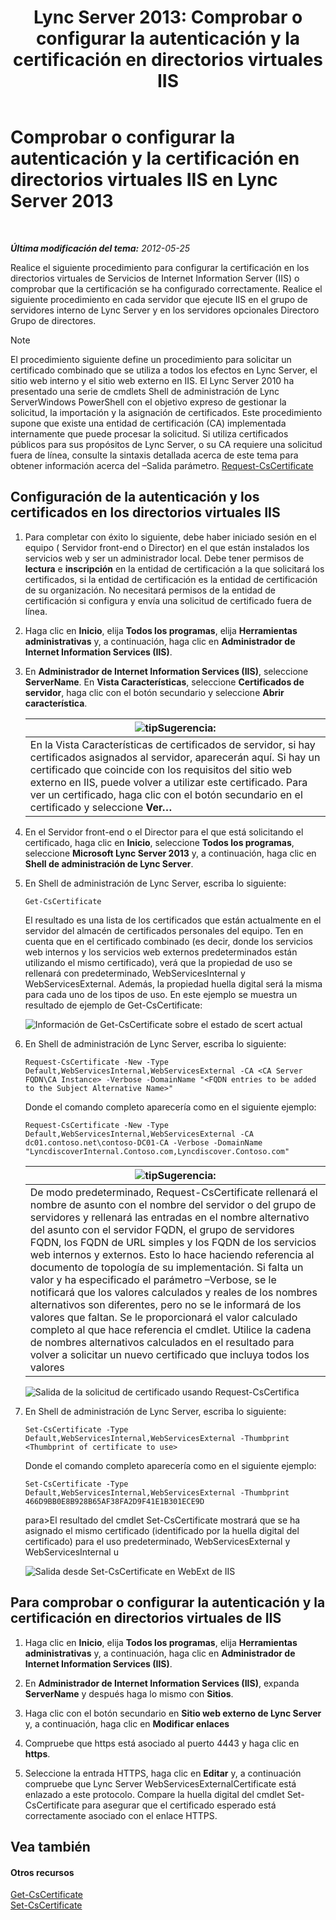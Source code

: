 ﻿---
title: 'Lync Server 2013: Comprobar o configurar la autenticación y la certificación en directorios virtuales IIS'
TOCTitle: Comprobar o configurar la autenticación y la certificación en directorios virtuales IIS
ms:assetid: 3ca90be0-1d64-447c-807a-3a2ee3bf625e
ms:mtpsurl: https://technet.microsoft.com/es-es/library/Gg429702(v=OCS.15)
ms:contentKeyID: 48274999
ms.date: 01/07/2017
mtps_version: v=OCS.15
ms.translationtype: HT
---

# Comprobar o configurar la autenticación y la certificación en directorios virtuales IIS en Lync Server 2013

 

_**Última modificación del tema:** 2012-05-25_

Realice el siguiente procedimiento para configurar la certificación en los directorios virtuales de Servicios de Internet Information Server (IIS) o comprobar que la certificación se ha configurado correctamente. Realice el siguiente procedimiento en cada servidor que ejecute IIS en el grupo de servidores interno de Lync Server y en los servidores opcionales Directoro Grupo de directores.


> [!NOTE]
> El procedimiento siguiente define un procedimiento para solicitar un certificado combinado que se utiliza a todos los efectos en Lync Server, el sitio web interno y el sitio web externo en IIS. El Lync Server 2010 ha presentado una serie de cmdlets Shell de administración de Lync ServerWindows PowerShell con el objetivo expreso de gestionar la solicitud, la importación y la asignación de certificados. Este procedimiento supone que existe una entidad de certificación (CA) implementada internamente que puede procesar la solicitud. Si utiliza certificados públicos para sus propósitos de Lync Server, o su CA requiere una solicitud fuera de línea, consulte la sintaxis detallada acerca de este tema para obtener información acerca del –Salida parámetro. <A href="https://docs.microsoft.com/en-us/powershell/module/skype/Request-CsCertificate">Request-CsCertificate</A>



## Configuración de la autenticación y los certificados en los directorios virtuales IIS

1.  Para completar con éxito lo siguiente, debe haber iniciado sesión en el equipo ( Servidor front-end o Director) en el que están instalados los servicios web y ser un administrador local. Debe tener permisos de **lectura** e **inscripción** en la entidad de certificación a la que solicitará los certificados, si la entidad de certificación es la entidad de certificación de su organización. No necesitará permisos de la entidad de certificación si configura y envía una solicitud de certificado fuera de línea.

2.  Haga clic en **Inicio**, elija **Todos los programas**, elija **Herramientas administrativas** y, a continuación, haga clic en **Administrador de Internet Information Services (IIS)**.

3.  En **Administrador de Internet Information Services (IIS)**, seleccione **ServerName**. En **Vista Características**, seleccione **Certificados de servidor**, haga clic con el botón secundario y seleccione **Abrir característica**.
    
    <table>
    <thead>
    <tr class="header">
    <th><img src="images/JJ205319.tip(OCS.15).gif" title="tip" alt="tip" />Sugerencia:</th>
    </tr>
    </thead>
    <tbody>
    <tr class="odd">
    <td>En la Vista Características de certificados de servidor, si hay certificados asignados al servidor, aparecerán aquí. Si hay un certificado que coincide con los requisitos del sitio web externo en IIS, puede volver a utilizar este certificado. Para ver un certificado, haga clic con el botón secundario en el certificado y seleccione <strong>Ver…</strong></td>
    </tr>
    </tbody>
    </table>


4.  En el Servidor front-end o el Director para el que está solicitando el certificado, haga clic en **Inicio**, seleccione **Todos los programas**, seleccione **Microsoft Lync Server 2013** y, a continuación, haga clic en **Shell de administración de Lync Server**.

5.  En Shell de administración de Lync Server, escriba lo siguiente:
    
        Get-CsCertificate
    
    El resultado es una lista de los certificados que están actualmente en el servidor del almacén de certificados personales del equipo. Ten en cuenta que en el certificado combinado (es decir, donde los servicios web internos y los servicios web externos predeterminados están utilizando el mismo certificado), verá que la propiedad de uso se rellenará con predeterminado, WebServicesInternal y WebServicesExternal. Además, la propiedad huella digital será la misma para cada uno de los tipos de uso. En este ejemplo se muestra un resultado de ejemplo de Get-CsCertificate:
    
    ![Información de Get-CsCertificate sobre el estado de scert actual](images/Gg429702.664f6326-6cd5-48e2-8235-fc3950ea43b4(OCS.15).jpg "Información de Get-CsCertificate sobre el estado de scert actual")

6.  En Shell de administración de Lync Server, escriba lo siguiente:
    
        Request-CsCertificate -New -Type Default,WebServicesInternal,WebServicesExternal -CA <CA Server FQDN\CA Instance> -Verbose -DomainName "<FQDN entries to be added to the Subject Alternative Name>"
    
    Donde el comando completo aparecería como en el siguiente ejemplo:
    
        Request-CsCertificate -New -Type Default,WebServicesInternal,WebServicesExternal -CA dc01.contoso.net\contoso-DC01-CA -Verbose -DomainName "LyncdiscoverInternal.Contoso.com,Lyncdiscover.Contoso.com"
    
    <table>
    <thead>
    <tr class="header">
    <th><img src="images/JJ205319.tip(OCS.15).gif" title="tip" alt="tip" />Sugerencia:</th>
    </tr>
    </thead>
    <tbody>
    <tr class="odd">
    <td>De modo predeterminado, Request-CsCertificate rellenará el nombre de asunto con el nombre del servidor o del grupo de servidores y rellenará las entradas en el nombre alternativo del asunto con el servidor FQDN, el grupo de servidores FQDN, los FQDN de URL simples y los FQDN de los servicios web internos y externos. Esto lo hace haciendo referencia al documento de topología de su implementación. Si falta un valor y ha especificado el parámetro –Verbose, se le notificará que los valores calculados y reales de los nombres alternativos son diferentes, pero no se le informará de los valores que faltan. Se le proporcionará el valor calculado completo al que hace referencia el cmdlet. Utilice la cadena de nombres alternativos calculados en el resultado para volver a solicitar un nuevo certificado que incluya todos los valores</td>
    </tr>
    </tbody>
    </table>
    
    ![Salida de la solicitud de certificado usando Request-CsCertifica](images/Gg429702.9e59a657-fa75-4454-8fd3-57c81e829f7b(OCS.15).jpg "Salida de la solicitud de certificado usando Request-CsCertifica")

7.  En Shell de administración de Lync Server, escriba lo siguiente:
    
        Set-CsCertificate -Type Default,WebServicesInternal,WebServicesExternal -Thumbprint <Thumbprint of certificate to use>
    
    Donde el comando completo aparecería como en el siguiente ejemplo:
    
        Set-CsCertificate -Type Default,WebServicesInternal,WebServicesExternal -Thumbprint 466D9BB0E8B928B65AF38FA2D9F41E1B301ECE9D
    
    para\>El resultado del cmdlet Set-CsCertificate mostrará que se ha asignado el mismo certificado (identificado por la huella digital del certificado) para el uso predeterminado, WebServicesExternal y WebServicesInternal u
    
    ![Salida desde Set-CsCertificate en WebExt de IIS](images/Gg429702.dd451c9d-7b49-4408-8071-c868cb1e678c(OCS.15).jpg "Salida desde Set-CsCertificate en WebExt de IIS")

## Para comprobar o configurar la autenticación y la certificación en directorios virtuales de IIS

1.  Haga clic en **Inicio**, elija **Todos los programas**, elija **Herramientas administrativas** y, a continuación, haga clic en **Administrador de Internet Information Services (IIS)**.

2.  En **Administrador de Internet Information Services (IIS)**, expanda **ServerName** y después haga lo mismo con **Sitios**.

3.  Haga clic con el botón secundario en **Sitio web externo de Lync Server** y, a continuación, haga clic en **Modificar enlaces**

4.  Compruebe que https está asociado al puerto 4443 y haga clic en **https**.

5.  Seleccione la entrada HTTPS, haga clic en **Editar** y, a continuación compruebe que Lync Server WebServicesExternalCertificate está enlazado a este protocolo. Compare la huella digital del cmdlet Set-CsCertificate para asegurar que el certificado esperado está correctamente asociado con el enlace HTTPS.

## Vea también

#### Otros recursos

[Get-CsCertificate](https://docs.microsoft.com/en-us/powershell/module/skype/Get-CsCertificate)  
[Set-CsCertificate](set-cscertificate.md)

